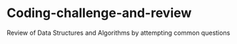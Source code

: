 # Coding-challenge-and-review
Review of Data Structures and Algorithms by attempting common questions
